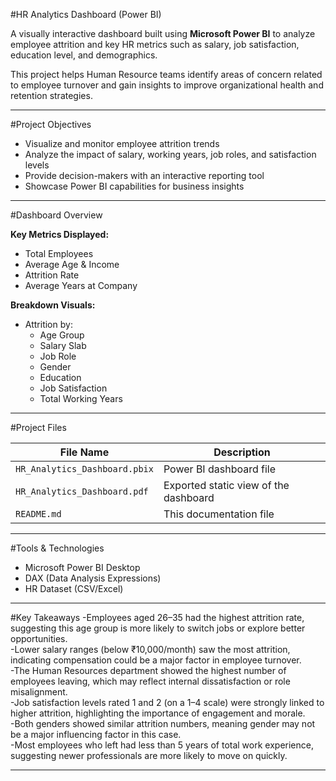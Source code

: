 #HR Analytics Dashboard (Power BI)

A visually interactive dashboard built using **Microsoft Power BI** to analyze employee attrition and key HR metrics such as salary, job satisfaction, education level, and demographics.

This project helps Human Resource teams identify areas of concern related to employee turnover and gain insights to improve organizational health and retention strategies.

---

#Project Objectives

- Visualize and monitor employee attrition trends
- Analyze the impact of salary, working years, job roles, and satisfaction levels
- Provide decision-makers with an interactive reporting tool
- Showcase Power BI capabilities for business insights

---

#Dashboard Overview

**Key Metrics Displayed:**
- Total Employees
- Average Age & Income
- Attrition Rate
- Average Years at Company

**Breakdown Visuals:**
- Attrition by:
  - Age Group
  - Salary Slab
  - Job Role
  - Gender
  - Education
  - Job Satisfaction
  - Total Working Years

---

#Project Files

| File Name                     | Description                                  |
|------------------------------|----------------------------------------------|
| `HR_Analytics_Dashboard.pbix`| Power BI dashboard file                      |
| `HR_Analytics_Dashboard.pdf` | Exported static view of the dashboard        |   |
| `README.md`                  | This documentation file                      |

---

#Tools & Technologies

- Microsoft Power BI Desktop
- DAX (Data Analysis Expressions)
- HR Dataset (CSV/Excel)

---

#Key Takeaways
-Employees aged 26–35 had the highest attrition rate, suggesting this age group is more likely to switch jobs or explore better opportunities.<br>
-Lower salary ranges (below ₹10,000/month) saw the most attrition, indicating compensation could be a major factor in employee turnover.<br>
-The Human Resources department showed the highest number of employees leaving, which may reflect internal dissatisfaction or role misalignment.<br>
-Job satisfaction levels rated 1 and 2 (on a 1–4 scale) were strongly linked to higher attrition, highlighting the importance of engagement and morale.<br>
-Both genders showed similar attrition numbers, meaning gender may not be a major influencing factor in this case.<br>
-Most employees who left had less than 5 years of total work experience, suggesting newer professionals are more likely to move on quickly.<br>

---
